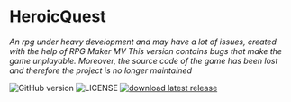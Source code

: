 # HeroicQuest
*An rpg under heavy development and may have a lot of issues, created with the help of RPG Maker MV*
*This version contains bugs that make the game unplayable.
Moreover, the source code of the game has been lost and therefore the project is no longer maintained*

![GitHub version](https://img.shields.io/badge/release-Alpha%20v.0.3-informational)
![LICENSE](https://img.shields.io/github/license/Lachetquentin/HeroicQuest)
[![download latest release](https://img.shields.io/badge/HEROIC%20QUEST-download-black.svg)](https://github.com/Lachetquentin/HeroicQuest/releases/latest)
